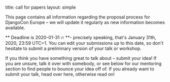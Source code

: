 title: call for papers
layout: simple

This page contains all information regarding the proposal process for DjangoCon Europe – we will update it regularly as new information becomes available.

** Deadline is 2020-01-31 🔥 **- precisely speaking, that's January 31th, 2020, 23:59 UTC+1. You can edit your submissions up to this date, so don't hesitate to submit a preliminary version of your talk or workshop.

If you think you have something great to talk about – submit your idea! If you are unsure, talk it over with somebody, or see below for our mentoring section to find people to bounce your idea off of. If you already want to submit your talk, head over here, otherwise read on!